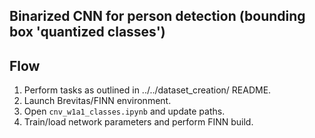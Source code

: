 Binarized CNN for person detection (bounding box 'quantized classes')
----------------------------------------------------------------------------

## Flow
1. Perform tasks as outlined in ../../dataset_creation/ README.
2. Launch Brevitas/FINN environment.
3. Open `cnv_w1a1_classes.ipynb` and update paths.
4. Train/load network parameters and perform FINN build.

